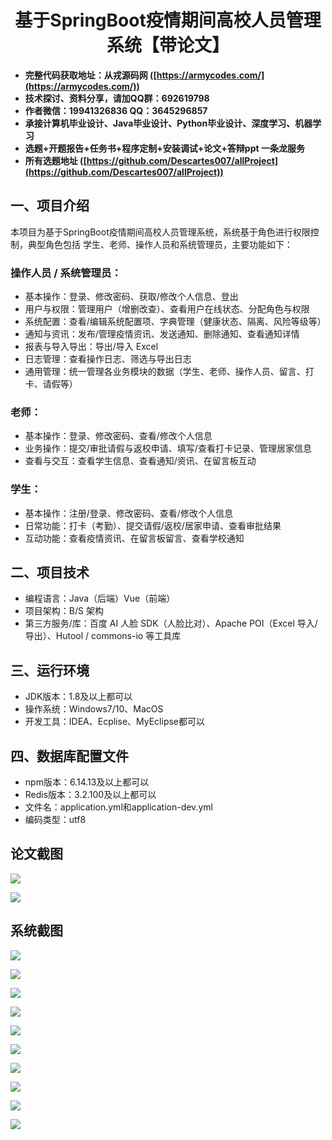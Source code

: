 <h1 align="center">基于SpringBoot疫情期间高校人员管理系统【带论文】</h1></p>

- <b>完整代码获取地址：从戎源码网 ([https://armycodes.com/](https://armycodes.com/))</b>
- <b>技术探讨、资料分享，请加QQ群：692619798</b>
- <b>作者微信：19941326836  QQ：3645296857</b>
- <b>承接计算机毕业设计、Java毕业设计、Python毕业设计、深度学习、机器学习</b>
- <b>选题+开题报告+任务书+程序定制+安装调试+论文+答辩ppt 一条龙服务</b>
- <b>所有选题地址 ([https://github.com/Descartes007/allProject](https://github.com/Descartes007/allProject)) </b>

## 一、项目介绍

本项目为基于SpringBoot疫情期间高校人员管理系统，系统基于角色进行权限控制，典型角色包括 学生、老师、操作人员和系统管理员，主要功能如下：
### 操作人员 / 系统管理员：
- 基本操作：登录、修改密码、获取/修改个人信息、登出
- 用户与权限：管理用户（增删改查）、查看用户在线状态、分配角色与权限
- 系统配置：查看/编辑系统配置项、字典管理（健康状态、隔离、风险等级等）
- 通知与资讯：发布/管理疫情资讯、发送通知、删除通知、查看通知详情
- 报表与导入导出：导出/导入 Excel
- 日志管理：查看操作日志、筛选与导出日志
- 通用管理：统一管理各业务模块的数据（学生、老师、操作人员、留言、打卡、请假等）
### 老师：
- 基本操作：登录、修改密码、查看/修改个人信息
- 业务操作：提交/审批请假与返校申请、填写/查看打卡记录、管理居家信息
- 查看与交互：查看学生信息、查看通知/资讯、在留言板互动
### 学生：
- 基本操作：注册/登录、修改密码、查看/修改个人信息
- 日常功能：打卡（考勤）、提交请假/返校/居家申请、查看审批结果
- 互动功能：查看疫情资讯、在留言板留言、查看学校通知

## 二、项目技术

- 编程语言：Java（后端）Vue（前端）
- 项目架构：B/S 架构
- 第三方服务/库：百度 AI 人脸 SDK（人脸比对）、Apache POI（Excel 导入/导出）、Hutool / commons-io 等工具库


## 三、运行环境

- JDK版本：1.8及以上都可以
- 操作系统：Windows7/10、MacOS
- 开发工具：IDEA、Ecplise、MyEclipse都可以

## 四、数据库配置文件

- npm版本：6.14.13及以上都可以
- Redis版本：3.2.100及以上都可以
- 文件名：application.yml和application-dev.yml
- 编码类型：utf8

## 论文截图

![](screenshot/1.png)

![](screenshot/2.png)

## 系统截图

![](screenshot/3.png)

![](screenshot/4.png)

![](screenshot/5.png)

![](screenshot/6.png)

![](screenshot/7.png)

![](screenshot/8.png)

![](screenshot/9.png)

![](screenshot/10.png)

![](screenshot/11.png)

![](screenshot/12.png)
